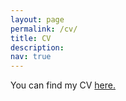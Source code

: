 ```yaml
---
layout: page
permalink: /cv/
title: CV
description:
nav: true
---
```


You can find my CV [here.](/assets/pdf/MAllen-CV-1-2022.pdf)
